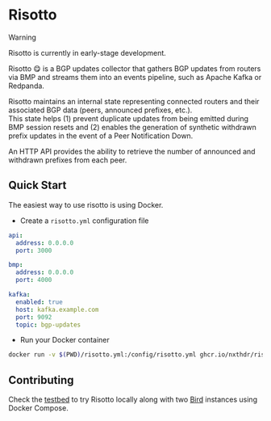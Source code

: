 # Risotto 

> [!WARNING]
> Risotto is currently in early-stage development.

Risotto 😋 is a BGP updates collector that gathers BGP updates from routers via BMP and streams them into an events pipeline, such as Apache Kafka or Redpanda.

Risotto maintains an internal state representing connected routers and their associated BGP data (peers, announced prefixes, etc.).  
This state helps (1) prevent duplicate updates from being emitted during BMP session resets and (2) enables the generation of synthetic withdrawn prefix updates in the event of a Peer Notification Down.  

An HTTP API provides the ability to retrieve the number of announced and withdrawn prefixes from each peer.

## Quick Start

The easiest way to use risotto is using Docker.

* Create a `risotto.yml` configuration file

```yml
api:
  address: 0.0.0.0
  port: 3000

bmp:
  address: 0.0.0.0
  port: 4000

kafka:
  enabled: true
  host: kafka.example.com
  port: 9092
  topic: bgp-updates
```

* Run your Docker container

```bash
docker run -v $(PWD)/risotto.yml:/config/risotto.yml ghcr.io/nxthdr/risotto:main -c /config/risotto.yml
```

## Contributing

Check the [testbed](./testbed/) to try Risotto locally along with two [Bird](https://bird.network.cz/) instances using Docker Compose.